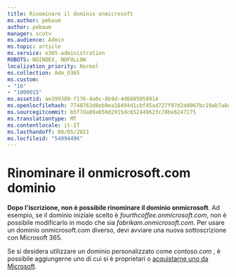 ```yaml
---
title: Rinominare il dominio onmicrosoft
ms.author: pebaum
author: pebaum
manager: scotv
ms.audience: Admin
ms.topic: article
ms.service: o365-administration
ROBOTS: NOINDEX, NOFOLLOW
localization_priority: Normal
ms.collection: Adm_O365
ms.custom:
- "16"
- "1000015"
ms.assetid: ae399389-f176-4a0c-8b9d-4d6605059914
ms.openlocfilehash: 7748763d8eb9ea18494d1cbf45ad727f97d2d4067bc19ab7a8e60eeb738b668f
ms.sourcegitcommit: b5f7da89a650d2915dc652449623c78be6247175
ms.translationtype: MT
ms.contentlocale: it-IT
ms.lasthandoff: 08/05/2021
ms.locfileid: "54094496"
---
```

# <a name="rename-your-onmicrosoftcom-domain"></a>Rinominare il onmicrosoft.com dominio

 **Dopo l'iscrizione, non è possibile rinominare il dominio onmicrosoft**. Ad esempio, se il dominio iniziale scelto è  *fourthcoffee.onmicrosoft.com*, non è possibile modificarlo in modo che sia  *fabrikam.onmicrosoft.com*. Per usare un dominio onmicrosoft.com diverso, devi avviare una nuova sottoscrizione con Microsoft 365.
  
Se si desidera utilizzare un dominio personalizzato come [](https://docs.microsoft.com/microsoft-365/admin/setup/add-domain) *contoso.com* , è possibile aggiungerne uno di cui si è proprietari o [acquistarne uno da Microsoft](https://docs.microsoft.com/microsoft-365/admin/get-help-with-domains/buy-a-domain-name).
  